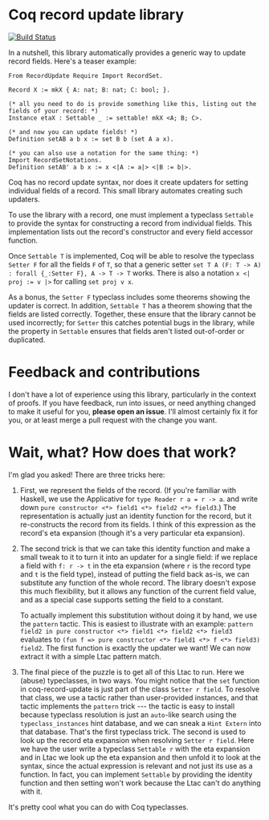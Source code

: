 # Coq record update library

[![Build Status](https://travis-ci.org/tchajed/coq-record-update.svg?branch=master)](https://travis-ci.org/tchajed/coq-record-update)

In a nutshell, this library automatically provides a generic way to update record fields. Here's a teaser example:

```coq
From RecordUpdate Require Import RecordSet.

Record X := mkX { A: nat; B: nat; C: bool; }.

(* all you need to do is provide something like this, listing out the fields of your record: *)
Instance etaX : Settable _ := settable! mkX <A; B; C>.

(* and now you can update fields! *)
Definition setAB a b x := set B b (set A a x).

(* you can also use a notation for the same thing: *)
Import RecordSetNotations.
Definition setAB' a b x := x <|A := a|> <|B := b|>.
```

Coq has no record update syntax, nor does it create updaters for setting individual fields of a record. This small library automates creating such updaters.

To use the library with a record, one must implement a typeclass `Settable` to provide the syntax for constructing a record from individual fields. This implementation lists out the record's constructor and every field accessor function.

Once `Settable T` is implemented, Coq will be able to resolve the typeclass `Setter F` for all the fields `F` of `T`, so that a generic setter `set T A (F: T -> A) : forall {_:Setter F}, A -> T -> T` works. There is also a notation `x <| proj := v |>` for calling `set proj v x`.

As a bonus, the `Setter F` typeclass includes some theorems showing the updater is correct. In addition, `Settable T` has a theorem showing that the fields are listed correctly. Together, these ensure that the library cannot be used incorrectly; for `Setter` this catches potential bugs in the library, while the property in `Settable` ensures that fields aren't listed out-of-order or duplicated.

# Feedback and contributions

I don't have a lot of experience using this library, particularly in the context of proofs. If you have feedback, run into issues, or need anything changed to make it useful for you, **please open an issue**. I'll almost certainly fix it for you, or at least merge a pull request with the change you want.

# Wait, what? How does that work?

I'm glad you asked! There are three tricks here:

1. First, we represent the fields of the record. (If you're familiar with Haskell, we use the Applicative for `type Reader r a = r -> a`. and write down `pure constructor <*> field1 <*> field2 <*> field3`.) The representation is actually just an identity function for the record, but it re-constructs the record from its fields. I think of this expression as the record's eta expansion (though it's a very particular eta expansion).
2. The second trick is that we can take this identity function and make a small tweak to it to turn it into an updater for a single field: if we replace a field with `f: r -> t` in the eta expansion (where `r` is the record type and `t` is the field type), instead of putting the field back as-is, we can substitute any function of the whole record. The library doesn't expose this much flexibility, but it allows any function of the current field value, and as a special case supports setting the field to a constant.

    To actually implement this substitution without doing it by hand, we use the `pattern` tactic. This is easiest to illustrate with an example: `pattern field2 in pure constructor <*> field1 <*> field2 <*> field3` evaluates to `(fun f => pure constructor <*> field1 <*> f <*> field3) field2`. The first function is exactly the updater we want! We can now extract it with a simple Ltac pattern match.
3. The final piece of the puzzle is to get all of this Ltac to run. Here we (abuse) typeclasses, in two ways. You might notice that the `set` function in coq-record-update is just part of the class `Setter r field`. To resolve that class, we use a tactic rather than user-provided instances, and that tactic implements the `pattern` trick --- the tactic is easy to install because typeclass resolution is just an `auto`-like search using the `typeclass_instances` hint database, and we can sneak a `Hint Extern` into that database. That's the first typeclass trick. The second is used to look up the record eta expansion when resolving `Setter r field`. Here we have the user write a typeclass `Settable r` with the eta expansion and in Ltac we look up the eta expansion and then unfold it to look at the syntax, since the actual expression is relevant and not just its use as a function. In fact, you can implement `Settable` by providing the identity function and then setting won't work because the Ltac can't do anything with it.

It's pretty cool what you can do with Coq typeclasses.
